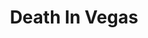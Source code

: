 ---
title: "Death In Vegas"
summary: "Death in Vegas is an electronic rock band from the United Kingdom, a brainchild of Richard Fearless . Tim Holmes was not involved into recording process of \"Trans-Love Energies\", and he is not the part of the current Death in Vegas line up. Influenced by a wide range of musical genres including psychedelic rock, electronic, krautrock, dub and industrial, the band's sound is constantly changing, moving between live rock sounds and electronic. The band was formed in London in 1994 by Fearless and Steve Hellier and signed to Concrete Records under the name of \"Dead Elvis\". Objections from the estate forced them to change their name, and Dead Elvis became the title of their first album instead."
image: "death-in-vegas.jpg"
apple_music_artist_url: "https://music.apple.com/gb/artist/death-in-vegas/5543575"
wikipedia_url: "https://en.wikipedia.org/wiki/Death_in_Vegas"
---